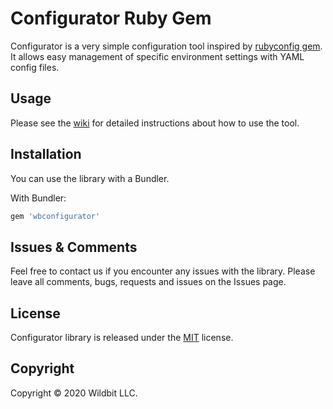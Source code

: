# Configurator Ruby Gem

Configurator is a very simple configuration tool inspired by [rubyconfig gem](https://github.com/rubyconfig/config).
It allows easy management of specific environment settings with YAML config files. 

## Usage

Please see the [wiki](https://github.com/ActiveCampaign/configurator/wiki) for detailed instructions about how to use the tool.

## Installation

You can use the library with a Bundler.

With Bundler:

``` ruby
gem 'wbconfigurator'
```

## Issues & Comments

Feel free to contact us if you encounter any issues with the library. 
Please leave all comments, bugs, requests and issues on the Issues page.  

## License

Configurator library is released under the [MIT](http://www.opensource.org/licenses/mit-license.php) license. 

## Copyright

Copyright © 2020 Wildbit LLC.
